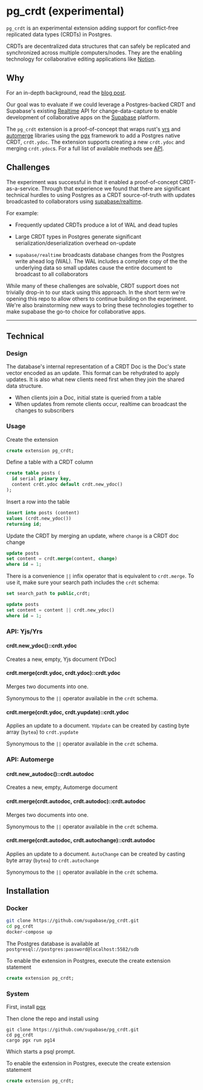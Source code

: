# pg_crdt (experimental)

`pg_crdt` is an experimental extension adding support for conflict-free replicated data types (CRDTs) in Postgres.

CRDTs are decentralized data structures that can safely be replicated and synchronized across multiple computers/nodes. They are the enabling technology for collaborative editing applications like [Notion](https://www.notion.so).

## Why

For an in-depth background, read the [blog post](https://supabase.com/blog/postgres-crdt).

Our goal was to evaluate if we could leverage a Postgres-backed CRDT and Supabase's existing [Realtime](https://supabase.com/docs/guides/api#realtime-api-overview) API for change-data-capture to enable development of collaborative apps on the [Supabase](https://supabase.com) platform.

The `pg_crdt` extension is a proof-of-concept that wraps rust's [yrs](https://docs.rs/yrs/latest/yrs/) and [automerge](https://crates.io/crates/automerge) libraries using the [pgx](https://github.com/tcdi/pgx) framework to add a Postgres native CRDT, `crdt.ydoc`. The extension supports creating a new `crdt.ydoc` and merging `crdt.ydoc`s. For a full list of available methods see [API](#api-yjsyrs).

## Challenges

The experiment was successful in that it enabled a proof-of-concept CRDT-as-a-service. Through that experience we found that there are significant technical hurdles to using Postgres as a CRDT source-of-truth with updates broadcasted to collaborators using [supabase/realtime](https://github.com/supabase/realtime).

For example:

- Frequently updated CRDTs produce a lot of WAL and dead tuples

- Large CRDT types in Postgres generate significant serialization/deserialization overhead on-update

- `supabase/realtime` broadcasts database changes from the Postgres write ahead log (WAL). The WAL includes a complete copy of the the underlying data so small updates cause the entire document to broadcast to all collaborators



While many of these challenges are solvable, CRDT support does not trivially drop-in to our stack using this approach. In the short term we're opening this repo to allow others to continue building on the experiment. We're also brainstorming new ways to bring these technologies together to make supabase the go-to choice for collaborative apps.

---

## Technical

### Design

The database's internal representation of a CRDT Doc is the Doc's state vector encoded as an update. This format can be
rehydrated to apply updates. It is also what new clients need first when they join the shared data structure.

- When clients join a Doc, initial state is queried from a table
- When updates from remote clients occur, realtime can broadcast the changes to subscribers

### Usage

Create the extension
```sql
create extension pg_crdt;
```
Define a table with a CRDT column
```sql
create table posts (
  id serial primary key,
  content crdt.ydoc default crdt.new_ydoc()
);
```

Insert a row into the table
```sql
insert into posts (content)
values (crdt.new_ydoc())
returning id;
```

Update the CRDT by merging an update, where `change` is a CRDT doc change
```sql
update posts 
set content = crdt.merge(content, change)
where id = 1;
```

There is a convenience `||` infix operator that is equivalent to `crdt.merge`. To use it, make sure your search path includes the `crdt` schema:
```sql
set search_path to public,crdt;

update posts 
set content = content || crdt.new_ydoc()
where id = 1;
```

### API: Yjs/Yrs

#### crdt.new_ydoc()::crdt.ydoc

Creates a new, empty, Yjs document (YDoc)

#### crdt.merge(crdt.ydoc, crdt.ydoc)::crdt.ydoc

Merges two documents into one. 

Synonymous to the `||` operator available in the `crdt` schema.

#### crdt.merge(crdt.ydoc, crdt.yupdate)::crdt.ydoc

Applies an update to a document. `YUpdate` can be created by casting byte array (`bytea`) to `crdt.yupdate`

Synonymous to the `||` operator available in the `crdt` schema.

### API: Automerge

#### crdt.new_autodoc()::crdt.autodoc

Creates a new, empty, Automerge document

#### crdt.merge(crdt.autodoc, crdt.autodoc)::crdt.autodoc

Merges two documents into one. 

Synonymous to the `||` operator available in the `crdt` schema.

#### crdt.merge(crdt.autodoc, crdt.autochange)::crdt.autodoc

Applies an update to a document. `AutoChange` can be created by casting byte array (`bytea`) to `crdt.autochange`

Synonymous to the `||` operator available in the `crdt` schema.


## Installation 

### Docker

```sh
git clone https://github.com/supabase/pg_crdt.git
cd pg_crdt
docker-compose up
```

The Postgres database is available at `postgresql://postgres:password@localhost:5582/sdb`

To enable the extension in Postgres, execute the create extension statement
```sql
create extension pg_crdt;
```

### System

First, install [pgx](https://github.com/tcdi/pgx)

Then clone the repo and install using

```
git clone https://github.com/supabase/pg_crdt.git
cd pg_crdt
cargo pgx run pg14
```

Which starts a psql prompt.

To enable the extension in Postgres, execute the create extension statement
```sql
create extension pg_crdt;
```


